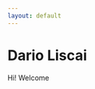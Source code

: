 ```yaml
---
layout: default
---
```


<link rel="stylesheet" href="assets/style.css">

# Dario Liscai

Hi! Welcome